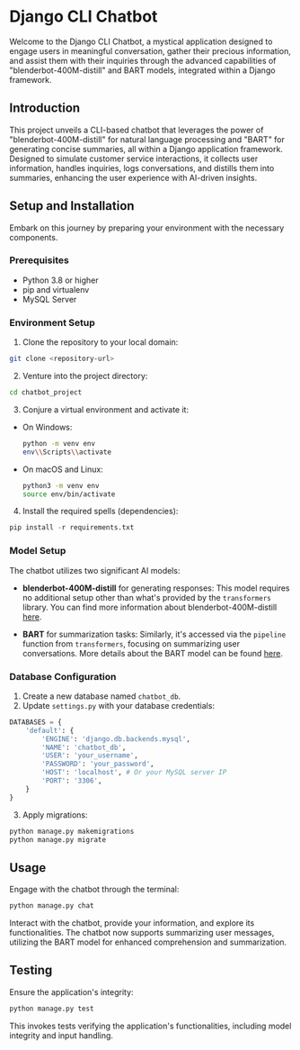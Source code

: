 # Django CLI Chatbot

Welcome to the Django CLI Chatbot, a mystical application designed to engage users in meaningful conversation, gather their precious information, and assist them with their inquiries through the advanced capabilities of "blenderbot-400M-distill" and BART models, integrated within a Django framework.


## Introduction

This project unveils a CLI-based chatbot that leverages the power of "blenderbot-400M-distill" for natural language processing and "BART" for generating concise summaries, all within a Django application framework. Designed to simulate customer service interactions, it collects user information, handles inquiries, logs conversations, and distills them into summaries, enhancing the user experience with AI-driven insights.


## Setup and Installation

Embark on this journey by preparing your environment with the necessary components.

### Prerequisites

- Python 3.8 or higher
- pip and virtualenv
- MySQL Server

### Environment Setup

1. Clone the repository to your local domain:

```bash
git clone <repository-url>
```

2. Venture into the project directory:

```bash
cd chatbot_project
```

3. Conjure a virtual environment and activate it:

- On Windows:
  ```bash
  python -m venv env
  env\\Scripts\\activate
  ```
- On macOS and Linux:
  ```bash
  python3 -m venv env
  source env/bin/activate
  ```

4. Install the required spells (dependencies):

```python
pip install -r requirements.txt
```

### Model Setup

The chatbot utilizes two significant AI models:

- **blenderbot-400M-distill** for generating responses: This model requires no additional setup other than what's provided by the `transformers` library. You can find more information about blenderbot-400M-distill [here](https://huggingface.co/facebook/blenderbot-400M-distill?text=Yeah%2C+I%27ve+looked+into+those+areas+as+well.+Nothing+seems+out+of+the+ordinary.+I%27m+starting+to+wonder+if+there+might+be+an+issue+with+the+plumbing+or+something).

- **BART** for summarization tasks: Similarly, it's accessed via the `pipeline` function from `transformers`, focusing on summarizing user conversations. More details about the BART model can be found [here](https://huggingface.co/facebook/bart-large-cnn?text=%22Hey+there%21+I%27ve+been+having+some+issues+at+home+and+thought+I%27d+reach+out+for+some+advice.+Well%2C+recently+I%27ve+noticed+a+strange+odor+in+one+of+the+rooms%2C+and+I+can%27t+figure+out+where+it%27s+coming+from.+It%27s+been+bothering+me+for+a+while+now.+I%27ve+checked+everywhere%2C+from+the+kitchen+to+the+bathroom%2C+but+no+luck.+It%27s+not+a+typical+smell+like+rotten+food+or+a+leak.+It%27s+just+odd.%22).


### Database Configuration

1. Create a new database named `chatbot_db`.
2. Update `settings.py` with your database credentials:

```python
DATABASES = {
    'default': {
        'ENGINE': 'django.db.backends.mysql',
        'NAME': 'chatbot_db',
        'USER': 'your_username',
        'PASSWORD': 'your_password',
        'HOST': 'localhost', # Or your MySQL server IP
        'PORT': '3306',
    }
}
```

3. Apply migrations:

```python
python manage.py makemigrations
python manage.py migrate
```

## Usage

Engage with the chatbot through the terminal:

```python
python manage.py chat
```

Interact with the chatbot, provide your information, and explore its functionalities. The chatbot now supports summarizing user messages, utilizing the BART model for enhanced comprehension and summarization.

## Testing

Ensure the application's integrity:

```python
python manage.py test
```

This invokes tests verifying the application's functionalities, including model integrity and input handling.

